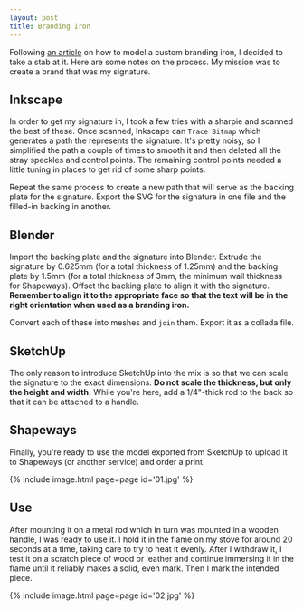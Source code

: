 ```yaml
---
layout: post
title: Branding Iron
---
```

Following [an article](http://www.thefrankes.com/wp/?s=branding+iron) on how to
model a custom branding iron, I decided to take a stab at it. Here are some
notes on the process. My mission was to create a brand that was my signature.

## Inkscape

In order to get my signature in, I took a few tries with a sharpie and scanned
the best of these. Once scanned, Inkscape can `Trace Bitmap` which generates
a path the represents the signature. It's pretty noisy, so I simplified the path
a couple of times to smooth it and then deleted all the stray speckles and
control points. The remaining control points needed a little tuning in places to
get rid of some sharp points.

Repeat the same process to create a new path that will serve as the backing
plate for the signature. Export the SVG for the signature in one file and the
filled-in backing in another.

## Blender

Import the backing plate and the signature into Blender. Extrude the signature
by 0.625mm (for a total thickness of 1.25mm) and the backing plate by 1.5mm
(for a total thickness of 3mm, the minimum wall thickness for Shapeways). Offset
the backing plate to align it with the signature. __Remember to align it to the
appropriate face so that the text will be in the right orientation when used as
a branding iron.__

Convert each of these into meshes and `join` them. Export it as a collada file.

## SketchUp

The only reason to introduce SketchUp into the mix is so that we can scale the
signature to the exact dimensions. __Do not scale the thickness, but only the
height and width.__ While you're here, add a 1/4"-thick rod to the back so that
it can be attached to a handle.

## Shapeways

Finally, you're ready to use the model exported from SketchUp to upload it to
Shapeways (or another service) and order a print.

{% include image.html page=page id='01.jpg' %}

## Use

After mounting it on a metal rod which in turn was mounted in a wooden handle,
I was ready to use it. I hold it in the flame on my stove for around 20 seconds
at a time, taking care to try to heat it evenly. After I withdraw it, I test it
on a scratch piece of wood or leather and continue immersing it in the flame
until it reliably makes a solid, even mark. Then I mark the intended piece.

{% include image.html page=page id='02.jpg' %}
